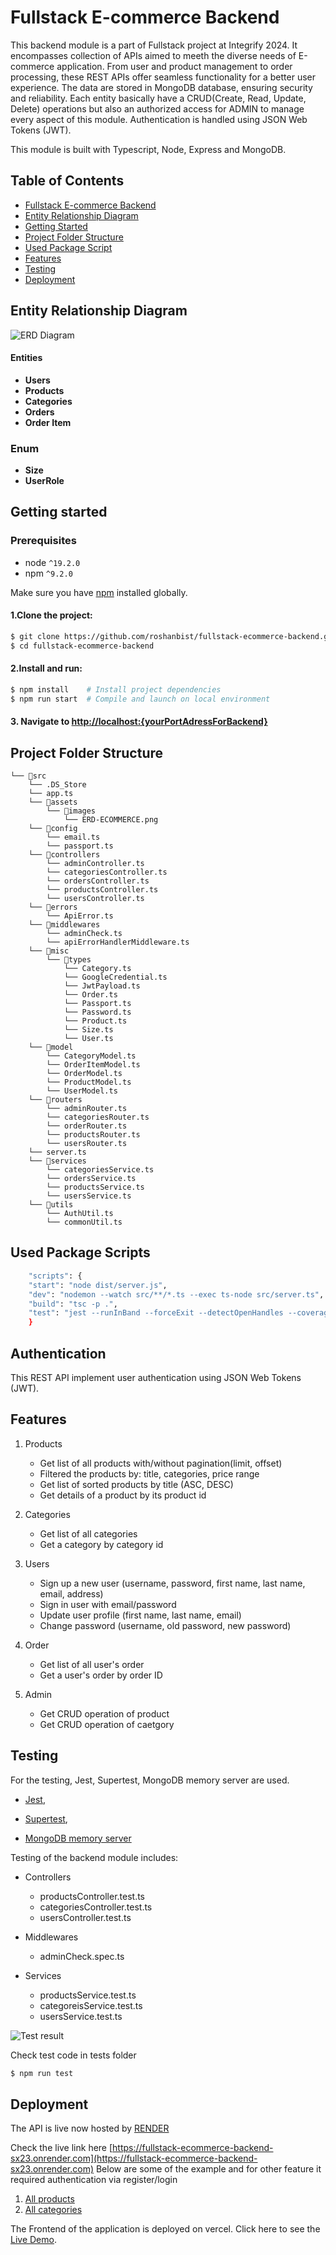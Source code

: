 # Fullstack E-commerce Backend

This backend module is a part of Fullstack project at Integrify 2024. It encompasses collection of APIs aimed to meeth the diverse needs of E-commerce application. From user and product management to order processing, these REST APIs offer seamless functionality for a better user experience. The data are stored in MongoDB database, ensuring security and reliability. Each entity basically have a CRUD(Create, Read, Update, Delete) operations but also an authorized access for ADMIN to manage every aspect of this module. Authentication is handled using JSON Web Tokens (JWT).

This module is built with Typescript, Node, Express and MongoDB.

## Table of Contents

- [Fullstack E-commerce Backend](#fullstack-e-commerce-backend)
- [Entity Relationship Diagram](#entity-relationship-diagram)
- [Getting Started](#getting-started)
- [Project Folder Structure](#project-folder-structure)
- [Used Package Script](#used-package-scripts)
- [Features](#features)
- [Testing](#testing)
- [Deployment](#deployment)

## Entity Relationship Diagram

![ERD Diagram](./src/assets/images/ERD-ECOMMERCE.png)

#### Entities

- **Users**
- **Products**
- **Categories**
- **Orders**
- **Order Item**

### Enum

- **Size**
- **UserRole**

## Getting started

### Prerequisites

- node `^19.2.0`
- npm `^9.2.0`

Make sure you have [npm](https://www.npmjs.com/get-npm) installed globally.

#### 1.Clone the project:

```bash
$ git clone https://github.com/roshanbist/fullstack-ecommerce-backend.git
$ cd fullstack-ecommerce-backend
```

#### 2.Install and run:

```bash
$ npm install    # Install project dependencies
$ npm run start  # Compile and launch on local environment
```

#### 3. Navigate to [http://localhost:{yourPortAdressForBackend}](http://localhost:8080)

## Project Folder Structure

```
└── 📁src
    └── .DS_Store
    └── app.ts
    └── 📁assets
        └── 📁images
            └── ERD-ECOMMERCE.png
    └── 📁config
        └── email.ts
        └── passport.ts
    └── 📁controllers
        └── adminController.ts
        └── categoriesController.ts
        └── ordersController.ts
        └── productsController.ts
        └── usersController.ts
    └── 📁errors
        └── ApiError.ts
    └── 📁middlewares
        └── adminCheck.ts
        └── apiErrorHandlerMiddleware.ts
    └── 📁misc
        └── 📁types
            └── Category.ts
            └── GoogleCredential.ts
            └── JwtPayload.ts
            └── Order.ts
            └── Passport.ts
            └── Password.ts
            └── Product.ts
            └── Size.ts
            └── User.ts
    └── 📁model
        └── CategoryModel.ts
        └── OrderItemModel.ts
        └── OrderModel.ts
        └── ProductModel.ts
        └── UserModel.ts
    └── 📁routers
        └── adminRouter.ts
        └── categoriesRouter.ts
        └── orderRouter.ts
        └── productsRouter.ts
        └── usersRouter.ts
    └── server.ts
    └── 📁services
        └── categoriesService.ts
        └── ordersService.ts
        └── productsService.ts
        └── usersService.ts
    └── 📁utils
        └── AuthUtil.ts
        └── commonUtil.ts
```

## Used Package Scripts

```bash
    "scripts": {
    "start": "node dist/server.js",
    "dev": "nodemon --watch src/**/*.ts --exec ts-node src/server.ts",
    "build": "tsc -p .",
    "test": "jest --runInBand --forceExit --detectOpenHandles --coverage  --verbose false"
    }
```

## Authentication

This REST API implement user authentication using JSON Web Tokens (JWT).

## Features

1.  Products

    - Get list of all products with/without pagination(limit, offset)
    - Filtered the products by: title, categories, price range
    - Get list of sorted products by title (ASC, DESC)
    - Get details of a product by its product id

2.  Categories

    - Get list of all categories
    - Get a category by category id

3.  Users

    - Sign up a new user (username, password, first name, last name, email, address)
    - Sign in user with email/password
    - Update user profile (first name, last name, email)
    - Change password (username, old password, new password)

4.  Order

    - Get list of all user's order
    - Get a user's order by order ID

5.  Admin
    - Get CRUD operation of product
    - Get CRUD operation of caetgory

## Testing

For the testing, Jest, Supertest, MongoDB memory server are used.

- [Jest](https://jestjs.io/),

- [Supertest](https://www.npmjs.com/package/supertest),

- [MongoDB memory server](https://www.npmjs.com/package/mongodb-memory-server)

Testing of the backend module includes:

- Controllers
  - productsController.test.ts
  - categoriesController.test.ts
  - usersController.test.ts
- Middlewares
  - adminCheck.spec.ts
- Services

  - productsService.test.ts
  - categoreisService.test.ts
  - usersService.test.ts

![Test result](./src/assets/images/backend-testing.png)

Check test code in tests folder

```bash
$ npm run test
```

## Deployment

The API is live now hosted by [RENDER](https://render.com/)

Check the live link here [https://fullstack-ecommerce-backend-sx23.onrender.com](https://fullstack-ecommerce-backend-sx23.onrender.com)
Below are some of the example and for other feature it required authentication via register/login

1. [All products](https://fullstack-ecommerce-backend-sx23.onrender.com/api/v1/products)
2. [All categories](https://fullstack-ecommerce-backend-sx23.onrender.com/api/v1/categories)

The Frontend of the application is deployed on vercel. Click here to see the [Live Demo](https://fullstack-ecommerce-frontend-sage.vercel.app/).
